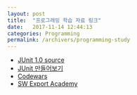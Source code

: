 ```yaml
---
layout: post
title:  "프로그래밍 학습 자료 링크"
date:   2017-11-14 12:44:13
categories: Programming
permalink: /archivers/programming-study
---
```


* [JUnit 1.0 source](http://members.pingnet.ch/gamma/)
* [JUnit 만들어보기](http://jojoldu.tistory.com/231)
* [Codewars](https://www.codewars.com/)
* [SW Export Academy](https://www.swexpertacademy.com/)
